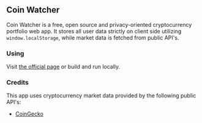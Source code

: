 ## Coin Watcher

Coin Watcher is a free, open source and privacy-oriented cryptocurrency portfolio web app.
It stores all user data strictly on client side utilizing `window.localStorage`, while market data is fetched from public API's.

### Using

Visit [the official page](https://tiramisu77.github.io/CoinWatcher-Vanilla/) or build and run locally.

### Credits

This app uses cryptocurrency market data provided by the following public API's:

-   [CoinGecko](https://www.coingecko.com/api)
